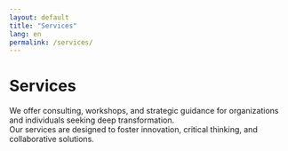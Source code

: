 ```yaml
---
layout: default
title: "Services"
lang: en
permalink: /services/
---
```


# Services

We offer consulting, workshops, and strategic guidance for organizations and individuals seeking deep transformation.  
Our services are designed to foster innovation, critical thinking, and collaborative solutions.
